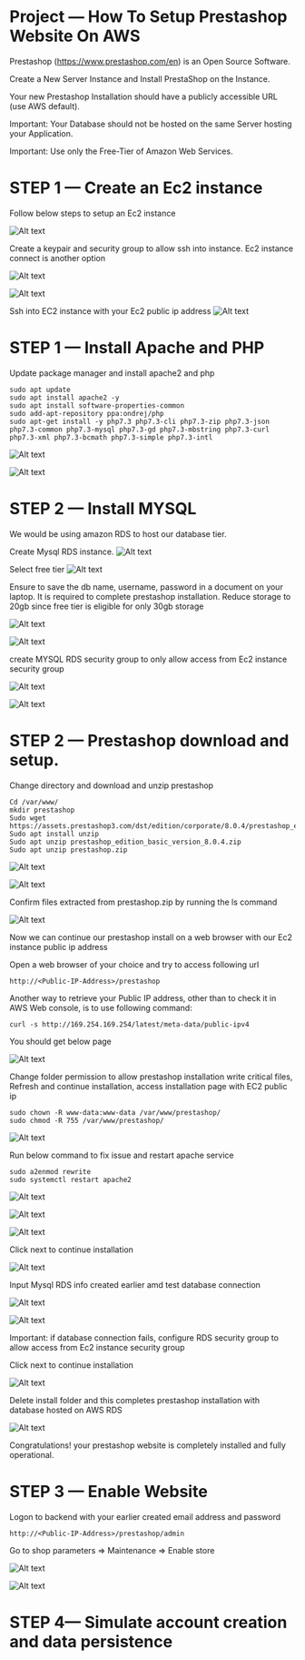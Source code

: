 # Project — How To Setup Prestashop Website On AWS

Prestashop (https://www.prestashop.com/en) is an Open Source Software.

Create a New Server Instance and Install PrestaShop on the Instance.

Your new Prestashop Installation should have a publicly accessible URL (use AWS default).

Important: Your Database should not be hosted on the same Server hosting your Application.

Important: Use only the Free-Tier of Amazon Web Services.



# STEP 1 — Create an Ec2 instance 

Follow below steps to setup an Ec2 instance

![Alt text](images/wave-web.PNG)

Create a keypair and security group to allow ssh into instance. Ec2 instance connect is another option

![Alt text](images/wavekey.PNG)

![Alt text](images/wave-sg.PNG)

Ssh into EC2 instance with your Ec2 public ip address
![Alt text](images/wavekey-ssh.PNG)


# STEP 1 — Install Apache and PHP

Update package manager and install apache2 and php

```
sudo apt update
sudo apt install apache2 -y
sudo apt install software-properties-common
sudo add-apt-repository ppa:ondrej/php
sudo apt-get install -y php7.3 php7.3-cli php7.3-zip php7.3-json php7.3-common php7.3-mysql php7.3-gd php7.3-mbstring php7.3-curl php7.3-xml php7.3-bcmath php7.3-simple php7.3-intl
```
![Alt text](images/apt-update.PNG)

![Alt text](images/apt-install-apache2.PNG)





# STEP 2 — Install MYSQL

We would be using amazon RDS to host our database tier.

Create Mysql RDS instance. 
![Alt text](images/wave-mysql.PNG)

Select free tier 
![Alt text](images/wave-mysql-freetier.PNG)

Ensure to save the db name, username, password in a document on your laptop.  It is required to complete prestashop installation.  Reduce storage to 20gb  since free tier is eligible for only 30gb storage

![Alt text](images/wave-mysql-pwd.PNG)

![Alt text](images/wave-mysql-storg.PNG)

create MYSQL RDS security group to only allow access from Ec2 instance security group

![Alt text](images/wave-rds-sg.PNG)

![Alt text](images/wave-db.PNG)


# STEP 2 — Prestashop download and setup.

Change directory and download and unzip prestashop

```
Cd /var/www/
mkdir prestashop
Sudo wget https://assets.prestashop3.com/dst/edition/corporate/8.0.4/prestashop_edition_basic_version_8.0.4.zip
Sudo apt install unzip 
Sudo apt unzip prestashop_edition_basic_version_8.0.4.zip
Sudo apt unzip prestashop.zip
``` 
![Alt text](images/prestashop.PNG)

![Alt text](images/prestashop-2.PNG)

Confirm files extracted from prestashop.zip by running the ls command 

![Alt text](images/wave-web-dl-instal-folder.PNG)

Now we can continue our prestashop install on a web browser with our Ec2 instance public ip address 

Open a web browser of your choice and try to access following url

```
http://<Public-IP-Address>/prestashop
```

Another way to retrieve your Public IP address, other than to check it in AWS Web console, is to use following command:

```
curl -s http://169.254.169.254/latest/meta-data/public-ipv4
```

You should get below page 

![Alt text](images/prestashop-install.PNG)

Change folder permission to allow prestashop installation write critical files, Refresh and continue installation, access installation page  with EC2 public ip
```
sudo chown -R www-data:www-data /var/www/prestashop/
sudo chmod -R 755 /var/www/prestashop/
```

![Alt text](images/wave-web-setup.PNG)



Run below command to fix issue and restart apache service
```
sudo a2enmod rewrite
sudo systemctl restart apache2
```
![Alt text](images/wave-web-setup-fixed.PNG)

![Alt text](images/wave-web-setup-issue.PNG)

![Alt text](images/wave-web-setup-resolved.PNG)

Click next to continue installation

![Alt text](images/wave-store-info.PNG)

Input Mysql RDS info created earlier amd test database connection

![Alt text](images/wave-db.PNG)

![Alt text](images/wave-db-rds-connection.PNG)

Important: if database connection fails, configure RDS security group to allow access from Ec2 instance security group

Click next to continue installation

![Alt text](images/wave-web-setup-completed.PNG)

 Delete install folder and this completes prestashop installation with database hosted on AWS RDS

 ![Alt text](images/wave-web-dl-instal-folder.PNG)

Congratulations! your prestashop website is completely installed and fully operational.

# STEP 3 — Enable Website

Logon to backend with your earlier created email address and password 

```
http://<Public-IP-Address>/prestashop/admin
```

Go to shop parameters => Maintenance => Enable store


![Alt text](images/wave-web-admin.PNG)

![Alt text](images/wave-web-admin-backend.PNG)

# STEP 4— Simulate account creation and data persistence 









